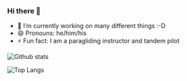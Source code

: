 ### Hi there 👋

<!--
**Franklin89/Franklin89** is a ✨ _special_ ✨ repository because its `README.md` (this file) appears on your GitHub profile.

Here are some ideas to get you started:


- 👯 I’m looking to collaborate on ...
- 🤔 I’m looking for help with ...
- 💬 Ask me about ...
- 📫 How to reach me: ...

-->

- 🔭 I’m currently working on many different things :-D
- 😄 Pronouns: he/him/his
- ⚡ Fun fact: I am a paragliding instructor and tandem pilot

![Github stats](https://github-readme-stats.vercel.app/api?username=Franklin89&show_icons=true&count_private=true&theme=gruvbox)

![Top Langs](https://github-readme-stats.vercel.app/api/top-langs/?username=Franklin89&layout=compact&count_private=true&theme=gruvbox)
